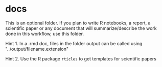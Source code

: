 # docs

This is an optional folder. If you plan to write R notebooks, a report, a scientific paper or any document that will summarize/describe the work done in this workflow, use this folder.

Hint 1. In a .rmd doc, files in the folder output can be called using "../output/filename.extension"

Hint 2. Use the R package `rticles` to get templates for scientific papers

